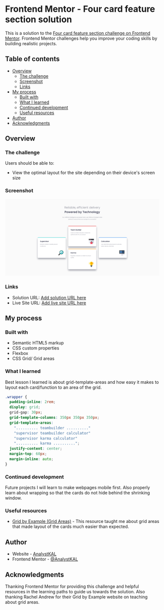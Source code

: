 # Frontend Mentor - Four card feature section solution

This is a solution to the [Four card feature section challenge on Frontend Mentor](https://www.frontendmentor.io/challenges/four-card-feature-section-weK1eFYK). Frontend Mentor challenges help you improve your coding skills by building realistic projects.

## Table of contents

- [Overview](#overview)
  - [The challenge](#the-challenge)
  - [Screenshot](#screenshot)
  - [Links](#links)
- [My process](#my-process)
  - [Built with](#built-with)
  - [What I learned](#what-i-learned)
  - [Continued development](#continued-development)
  - [Useful resources](#useful-resources)
- [Author](#author)
- [Acknowledgments](#acknowledgments)

## Overview

### The challenge

Users should be able to:

- View the optimal layout for the site depending on their device's screen size

### Screenshot

![Desktop Screenshot](./images/desktop-screenshot.png)

### Links

- Solution URL: [Add solution URL here](https://your-solution-url.com)
- Live Site URL: [Add live site URL here](https://your-live-site-url.com)

## My process

### Built with

- Semantic HTML5 markup
- CSS custom properties
- Flexbox
- CSS Grid/ Grid areas

### What I learned

Best lesson I learned is about grid-template-areas and how easy it makes to layout each card/function to an area of the grid.

```css
.wrapper {
  padding-inline: 2rem;
  display: grid;
  grid-gap: 30px;
  grid-template-columns: 350px 350px 350px;
  grid-template-areas:
    ".......... teambuilder .........."
    "supervisor teambuilder calculator"
    "supervisor karma calculator"
    ".......... karma ..........";
  justify-content: center;
  margin-top: 60px;
  margin-inline: auto;
}
```

### Continued development

Future projects I will learn to make webpages mobile first. Also properly learn about wrapping so that the cards do not hide behind the shrinking window.

### Useful resources

- [Grid by Example (Grid Areas)](https://gridbyexample.com/examples/example11/) - This resource taught me about grid areas that made layout of the cards much easier than expected.

## Author

- Website - [AnalystKAL](https://github.com/AnalystKAL)
- Frontend Mentor - [@AnalystKAL](https://www.frontendmentor.io/profile/AnalystKAL)

## Acknowledgments

Thanking Frontend Mentor for providing this challenge and helpful resources in the learning paths to guide us towards the solution. Also thanking Rachel Andrew for their Grid by Example website on teaching about grid areas.
